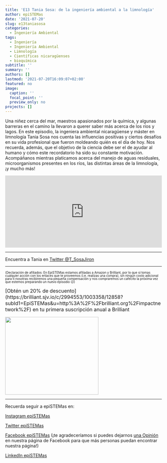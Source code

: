 ```yaml
---
title: 'E13 Tania Sosa: de la ingeniería ambiental a la limnología'
author: epiSTEMas
date: '2021-07-20'
slug: e13taniasosa
categories:
  - Ingeniería Ambiental
tags:
  - Ingeniería
  - Ingeniería Ambiental
  - Limnología
  - Científicas nicaragüenses
  - bioquímica
subtitle: ''
summary: ''
authors: []
lastmod: '2021-07-20T16:09:07+02:00'
featured: no
image:
  caption: ''
  focal_point: ''
  preview_only: no
projects: []
---
```


Una niñez cerca del mar, maestros apasionados por la química, y algunas barreras en el camino la llevaron a querer saber más acerca de los ríos y lagos. En este episodio, la ingeniera ambiental nicaragüense y máster en limnología Tania Sosa nos cuenta las influencias positivas y ciertos desafíos en su vida profesional que fueron moldeando quién es el día de hoy. Nos recuerda, además, que el objetivo de la ciencia debe ser el de ayudar al humano y cómo este recordatorio ha sido su constante motivación. Acompáñanos mientras platicamos acerca del manejo de aguas residuales, microorganismos presentes en los ríos, las distintas áreas de la limnología, ¡y mucho más!

<iframe src="https://open.spotify.com/embed/episode/7hvrKSctOjgg3FjsLdLcIJ" width="100%" height="232" frameBorder="0" allowtransparency="true" allow="encrypted-media"></iframe>

- - - - -

Encuentra a  Tania en 
[Twitter @T_SosaJiron](https://twitter.com/T_SosaJiron)


- - - - -

<font size = 1.5> <p style = "line-height:1"> 
(Declaración de afiliados: En EpiSTEMas estamos afiliadas a Amazon y Brilliant, por lo que si tomas cualquier acción con los enlaces que te proveemos (i.e. realizas una compra), sin ningún costo adicional para tí nosotras recibiremos una pequeña compensación y nos compraremos un cafecito la próxima vez que estemos preparando un nuevo episodio 😉) 
</font> </p>

<font size="3"> 
[Obtén un 20% de descuento](https://brilliant.sjv.io/c/2994553/1003358/12858?subId1=EpiSTEMas&u=http%3A%2F%2Fbrilliant.org%2Fimpactnetwork%2F) en tu primera suscripción anual a Brilliant </font>


<a href="https://brilliant.sjv.io/c/2994553/1003364/12858?subId1=epiSTEMas&u=http%3A%2F%2Fbrilliant.org%2Fimpactnetwork%2F%3Firclickid%3D%7Bclickid%7D%26utm_medium%3Daffiliates%26utm_campaign%3D%7Birpid%7D%26utm_source%3D%7Bmp_value1%7D%26utm_content%3D%7Btimestamp%7D_%7Biradtype%7D_%7Biradname%7D%26utm_term%3D%7Bmp_value2%7D" target="_top" id="1003364"><img src="//a.impactradius-go.com/display-ad/12858-1003364" border="0" alt="" width="300" height="250"/></a><img height="0" width="0" src="https://imp.pxf.io/i/2994553/1003364/12858?subId1=epiSTEMas" style="position:absolute;visibility:hidden;" border="1" />


- - - - -

Recuerda seguir a epiSTEMas en:

[Instagram epiSTEMas](https://www.instagram.com/epistemas/)  

[Twitter epiSTEMas](https://twitter.com/epiSTEMas_Pod)

[Facebook epiSTEMas](https://www.facebook.com/epiSTEMasPod) (¡te agradeceríamos si puedes dejarnos [una Opinión](https://www.facebook.com/epiSTEMasPod/reviews/) en nuestra página de Facebook para que más personas puedan encontrar nuestra página!)

[LinkedIn epiSTEMas](https://www.linkedin.com/company/epistemas-podcast/)

